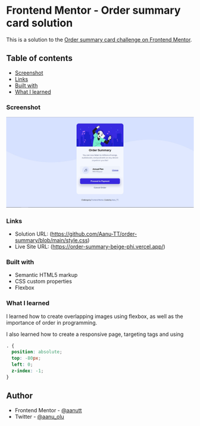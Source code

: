 # Frontend Mentor - Order summary card solution

This is a solution to the [Order summary card challenge on Frontend Mentor](https://www.frontendmentor.io/challenges/order-summary-component-QlPmajDUj). 

## Table of contents

  - [Screenshot](#screenshot)
  - [Links](#links)
  - [Built with](#built-with)
  - [What I learned](#what-i-learned)
 


### Screenshot

![](\images\screenshot-desktop.jpg)


### Links

- Solution URL: (https://github.com/Aanu-TT/order-summary/blob/main/style.css)
- Live Site URL: (https://order-summary-beige-phi.vercel.app/)


### Built with

- Semantic HTML5 markup
- CSS custom properties
- Flexbox


### What I learned

I learned how to create overlapping images using flexbox, as well as the importance of order in programming. 

I also learned how to create a responsive page, targeting tags and using 

```css
. {
  position: absolute;
  top: -80px;
  left: 0;
  z-index: -1;
}
```


## Author

- Frontend Mentor - [@aanutt](https://www.frontendmentor.io/profile/aanutt)
- Twitter - [@aanu_olu](https://www.twitter.com/aanu-tt)
